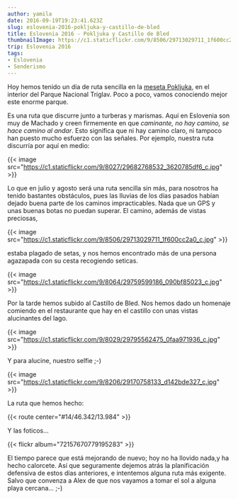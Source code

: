 ```yaml
---
author: yamila
date: 2016-09-19T19:23:41.623Z
slug: eslovenia-2016-pokljuka-y-castillo-de-bled
title: Eslovenia 2016 - Pokljuka y Castillo de Bled
thumbnailImage: https://c1.staticflickr.com/9/8506/29713029711_1f600cc2a0_c.jpg
trip: Eslovenia 2016
tags:
- Eslovenia
- Senderismo
---
```


Hoy hemos tenido un día de ruta sencilla en la <a href="https://www.google.si/search?q=pokljuka&client=ms-android-oneplus&prmd=imnv&source=lnms&tbm=isch&sa=X&ved=0ahUKEwjc_dnRjpzPAhVFPxQKHZ1hCD8Q_AUIBygB&biw=360&bih=560&dpr=3#tbm=isch&q=pokljuka" target="_new">meseta Pokljuka</a>, en el interior del Parque Nacional Triglav. Poco a poco, vamos conociendo mejor este enorme parque.

Es una ruta que discurre junto a turberas y marismas. Aquí en Eslovenia son muy de Machado y creen firmemente en que <em>caminante, no hay camino, se hace camino al andar</em>. Esto significa que ni hay camino claro, ni tampoco han puesto mucho esfuerzo con las señales. Por ejemplo, nuestra ruta discurría por aquí en medio:

{{< image src="https://c1.staticflickr.com/9/8027/29682768532_3620785df6_c.jpg" >}}

Lo que en julio y agosto será una ruta sencilla sin más, para nosotros ha tenido bastantes obstáculos, pues las lluvias de los días pasados habían dejado buena parte de los caminos impracticables. Nada que un GPS y unas buenas botas no puedan superar. El camino, además de vistas preciosas,

{{< image src="https://c1.staticflickr.com/9/8506/29713029711_1f600cc2a0_c.jpg" >}}

estaba plagado de setas, y nos hemos encontrado más de una persona agazapada con su cesta recogiendo seticas.

{{< image src="https://c1.staticflickr.com/9/8064/29759599186_090bf85023_c.jpg" >}}

Por la tarde hemos subido al Castillo de Bled. Nos hemos dado un homenaje comiendo en el restaurante que hay en el castillo con unas vistas alucinantes del lago.

{{< image src="https://c1.staticflickr.com/9/8029/29795562475_0faa971936_c.jpg" >}}

Y para alucine, nuestro selfie ;-)

{{< image src="https://c1.staticflickr.com/9/8206/29170758133_d142bde327_c.jpg" >}}

La ruta que hemos hecho:

{{< route center="#14/46.342/13.984" >}}

Y las foticos...

{{< flickr album="72157670779195283" >}}

El tiempo parece que está mejorando de nuevo; hoy no ha llovido nada,y ha hecho calorcete. Así que seguramente dejemos atrás la planificación defensiva de estos días anteriores, e intentemos alguna ruta más exigente. Salvo que convenza a Alex de que nos vayamos a tomar el sol a alguna playa cercana... ;-)
